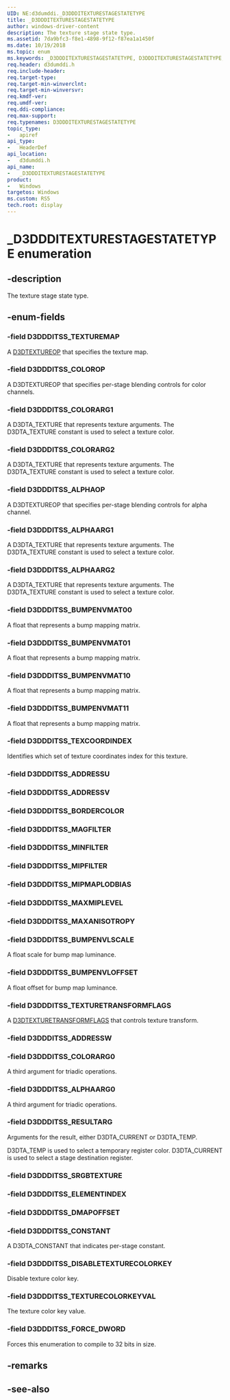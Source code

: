 ```yaml
---
UID: NE:d3dumddi._D3DDDITEXTURESTAGESTATETYPE
title: _D3DDDITEXTURESTAGESTATETYPE
author: windows-driver-content
description: The texture stage state type.
ms.assetid: 7da9bfc3-f8e1-4898-9f12-f87ea1a1450f
ms.date: 10/19/2018
ms.topic: enum
ms.keywords: _D3DDDITEXTURESTAGESTATETYPE, D3DDDITEXTURESTAGESTATETYPE, 
req.header: d3dumddi.h
req.include-header:
req.target-type:
req.target-min-winverclnt:
req.target-min-winversvr:
req.kmdf-ver:
req.umdf-ver:
req.ddi-compliance:
req.max-support:
req.typenames: D3DDDITEXTURESTAGESTATETYPE
topic_type: 
-	apiref
api_type: 
-	HeaderDef
api_location: 
-	d3dumddi.h
api_name: 
-	_D3DDDITEXTURESTAGESTATETYPE
product:
-	Windows
targetos: Windows
ms.custom: RS5
tech.root: display
---
```


# _D3DDDITEXTURESTAGESTATETYPE enumeration

## -description

The texture stage state type.

## -enum-fields

### -field D3DDDITSS_TEXTUREMAP 

A [D3DTEXTUREOP](../d3d9types/ne-d3d9types-_d3dtextureop.md) that specifies the texture map.

### -field D3DDDITSS_COLOROP 

A D3DTEXTUREOP that specifies per-stage blending controls for color channels.

### -field D3DDDITSS_COLORARG1 

A D3DTA_TEXTURE that represents texture arguments. The D3DTA_TEXTURE constant is used to select a texture color.

### -field D3DDDITSS_COLORARG2 

A D3DTA_TEXTURE that represents texture arguments. The D3DTA_TEXTURE constant is used to select a texture color.

### -field D3DDDITSS_ALPHAOP 

A D3DTEXTUREOP that specifies per-stage blending controls for alpha channel.

### -field D3DDDITSS_ALPHAARG1 

A D3DTA_TEXTURE that represents texture arguments. The D3DTA_TEXTURE constant is used to select a texture color.

### -field D3DDDITSS_ALPHAARG2 

A D3DTA_TEXTURE that represents texture arguments. The D3DTA_TEXTURE constant is used to select a texture color.

### -field D3DDDITSS_BUMPENVMAT00 

A float that represents a bump mapping matrix.

### -field D3DDDITSS_BUMPENVMAT01 

A float that represents a bump mapping matrix.

### -field D3DDDITSS_BUMPENVMAT10 

A float that represents a bump mapping matrix.

### -field D3DDDITSS_BUMPENVMAT11 

A float that represents a bump mapping matrix.

### -field D3DDDITSS_TEXCOORDINDEX 

Identifies which set of texture coordinates index for this texture.

### -field D3DDDITSS_ADDRESSU 
### -field D3DDDITSS_ADDRESSV 
### -field D3DDDITSS_BORDERCOLOR 
### -field D3DDDITSS_MAGFILTER 
### -field D3DDDITSS_MINFILTER 
### -field D3DDDITSS_MIPFILTER 
### -field D3DDDITSS_MIPMAPLODBIAS 
### -field D3DDDITSS_MAXMIPLEVEL 
### -field D3DDDITSS_MAXANISOTROPY 
### -field D3DDDITSS_BUMPENVLSCALE 

A float scale for bump map luminance.

### -field D3DDDITSS_BUMPENVLOFFSET 

A float offset for bump map luminance.

### -field D3DDDITSS_TEXTURETRANSFORMFLAGS 

A [D3DTEXTURETRANSFORMFLAGS](../d3d9types/ne-d3d9types-_d3dtexturetransformflags.md) that controls texture transform.

### -field D3DDDITSS_ADDRESSW 
### -field D3DDDITSS_COLORARG0 

A third argument for triadic operations.

### -field D3DDDITSS_ALPHAARG0 

A third argument for triadic operations.

### -field D3DDDITSS_RESULTARG 

Arguments for the result, either D3DTA_CURRENT or D3DTA_TEMP.

D3DTA_TEMP is used to select a temporary register color.
D3DTA_CURRENT is used to select a stage destination register.

### -field D3DDDITSS_SRGBTEXTURE 
### -field D3DDDITSS_ELEMENTINDEX 
### -field D3DDDITSS_DMAPOFFSET 
### -field D3DDDITSS_CONSTANT 

A D3DTA_CONSTANT that indicates per-stage constant.

### -field D3DDDITSS_DISABLETEXTURECOLORKEY 

Disable texture color key.

### -field D3DDDITSS_TEXTURECOLORKEYVAL 

The texture color key value.

### -field D3DDDITSS_FORCE_DWORD 

Forces this enumeration to compile to 32 bits in size. 

## -remarks

## -see-also
